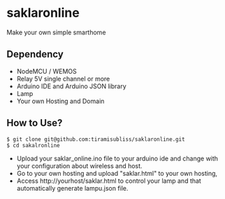 # saklaronline
Make your own simple smarthome

## Dependency
* NodeMCU / WEMOS 
* Relay 5V single channel or more
* Arduino IDE and Arduino JSON library
* Lamp
* Your own Hosting and Domain


## How to Use?
```
$ git clone git@github.com:tiramisubliss/saklaronline.git
$ cd sakalronline
```
* Upload your saklar_online.ino file to your arduino ide and change with your configuration about wireless and host.
* Go to your own hosting and upload "saklar.html" to your own hosting, 
* Access http://yourhost/saklar.html to control your lamp and that automatically generate lampu.json file.
